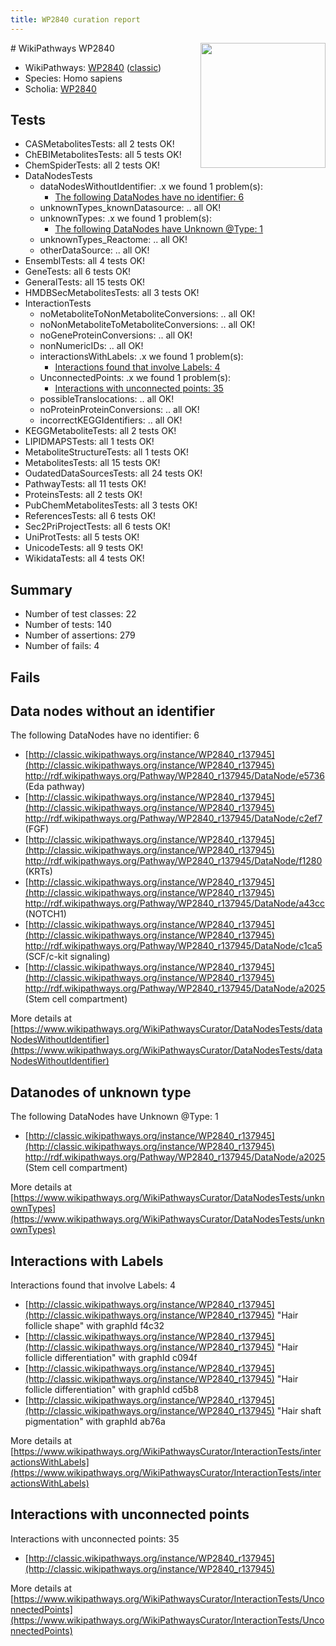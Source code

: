 ```yaml
---
title: WP2840 curation report
---
```


<img style="float: right; width: 200px" src="https://upload.wikimedia.org/wikipedia/commons/thumb/8/83/Wplogo_with_text_500.png/640px-Wplogo_with_text_500.png" />
# WikiPathways WP2840

* WikiPathways: [WP2840](https://wikipathways.org/pathways/WP2840) ([classic](https://classic.wikipathways.org/instance/WP2840))
* Species: Homo sapiens
* Scholia: [WP2840](https://scholia.toolforge.org/wikipathways/WP2840)
## Tests
* CASMetabolitesTests: all 2 tests OK!
* ChEBIMetabolitesTests: all 5 tests OK!
* ChemSpiderTests: all 2 tests OK!
* DataNodesTests
    * dataNodesWithoutIdentifier: .x we found 1 problem(s):
        * [The following DataNodes have no identifier: 6](#d2d32fa5)
    * unknownTypes_knownDatasource: .. all OK!
    * unknownTypes: .x we found 1 problem(s):
        * [The following DataNodes have Unknown @Type: 1](#839973df)
    * unknownTypes_Reactome: .. all OK!
    * otherDataSource: .. all OK!
* EnsemblTests: all 4 tests OK!
* GeneTests: all 6 tests OK!
* GeneralTests: all 15 tests OK!
* HMDBSecMetabolitesTests: all 3 tests OK!
* InteractionTests
    * noMetaboliteToNonMetaboliteConversions: .. all OK!
    * noNonMetaboliteToMetaboliteConversions: .. all OK!
    * noGeneProteinConversions: .. all OK!
    * nonNumericIDs: .. all OK!
    * interactionsWithLabels: .x we found 1 problem(s):
        * [Interactions found that involve Labels: 4](#630d267b)
    * UnconnectedPoints: .x we found 1 problem(s):
        * [Interactions with unconnected points: 35](#7f1d40ba)
    * possibleTranslocations: .. all OK!
    * noProteinProteinConversions: .. all OK!
    * incorrectKEGGIdentifiers: .. all OK!
* KEGGMetaboliteTests: all 2 tests OK!
* LIPIDMAPSTests: all 1 tests OK!
* MetaboliteStructureTests: all 1 tests OK!
* MetabolitesTests: all 15 tests OK!
* OudatedDataSourcesTests: all 24 tests OK!
* PathwayTests: all 11 tests OK!
* ProteinsTests: all 2 tests OK!
* PubChemMetabolitesTests: all 3 tests OK!
* ReferencesTests: all 6 tests OK!
* Sec2PriProjectTests: all 6 tests OK!
* UniProtTests: all 5 tests OK!
* UnicodeTests: all 9 tests OK!
* WikidataTests: all 4 tests OK!


## Summary

* Number of test classes: 22
* Number of tests: 140
* Number of assertions: 279
* Number of fails: 4

## Fails

<a name="d2d32fa5" />

## Data nodes without an identifier

The following DataNodes have no identifier: 6

* [http://classic.wikipathways.org/instance/WP2840_r137945](http://classic.wikipathways.org/instance/WP2840_r137945) http://rdf.wikipathways.org/Pathway/WP2840_r137945/DataNode/e5736 (Eda
pathway)
* [http://classic.wikipathways.org/instance/WP2840_r137945](http://classic.wikipathways.org/instance/WP2840_r137945) http://rdf.wikipathways.org/Pathway/WP2840_r137945/DataNode/c2ef7 (FGF)
* [http://classic.wikipathways.org/instance/WP2840_r137945](http://classic.wikipathways.org/instance/WP2840_r137945) http://rdf.wikipathways.org/Pathway/WP2840_r137945/DataNode/f1280 (KRTs)
* [http://classic.wikipathways.org/instance/WP2840_r137945](http://classic.wikipathways.org/instance/WP2840_r137945) http://rdf.wikipathways.org/Pathway/WP2840_r137945/DataNode/a43cc (NOTCH1)
* [http://classic.wikipathways.org/instance/WP2840_r137945](http://classic.wikipathways.org/instance/WP2840_r137945) http://rdf.wikipathways.org/Pathway/WP2840_r137945/DataNode/c1ca5 (SCF/c-kit
signaling)
* [http://classic.wikipathways.org/instance/WP2840_r137945](http://classic.wikipathways.org/instance/WP2840_r137945) http://rdf.wikipathways.org/Pathway/WP2840_r137945/DataNode/a2025 (Stem cell
compartment)


More details at [https://www.wikipathways.org/WikiPathwaysCurator/DataNodesTests/dataNodesWithoutIdentifier](https://www.wikipathways.org/WikiPathwaysCurator/DataNodesTests/dataNodesWithoutIdentifier)

<a name="839973df" />

## Datanodes of unknown type

The following DataNodes have Unknown @Type: 1

* [http://classic.wikipathways.org/instance/WP2840_r137945](http://classic.wikipathways.org/instance/WP2840_r137945) http://rdf.wikipathways.org/Pathway/WP2840_r137945/DataNode/a2025 (Stem cell
compartment)


More details at [https://www.wikipathways.org/WikiPathwaysCurator/DataNodesTests/unknownTypes](https://www.wikipathways.org/WikiPathwaysCurator/DataNodesTests/unknownTypes)

<a name="630d267b" />

## Interactions with Labels

Interactions found that involve Labels: 4

* [http://classic.wikipathways.org/instance/WP2840_r137945](http://classic.wikipathways.org/instance/WP2840_r137945) "Hair follicle
shape" with graphId f4c32
* [http://classic.wikipathways.org/instance/WP2840_r137945](http://classic.wikipathways.org/instance/WP2840_r137945) "Hair follicle
differentiation" with graphId c094f
* [http://classic.wikipathways.org/instance/WP2840_r137945](http://classic.wikipathways.org/instance/WP2840_r137945) "Hair follicle
differentiation" with graphId cd5b8
* [http://classic.wikipathways.org/instance/WP2840_r137945](http://classic.wikipathways.org/instance/WP2840_r137945) "Hair shaft
pigmentation" with graphId ab76a


More details at [https://www.wikipathways.org/WikiPathwaysCurator/InteractionTests/interactionsWithLabels](https://www.wikipathways.org/WikiPathwaysCurator/InteractionTests/interactionsWithLabels)

<a name="7f1d40ba" />

## Interactions with unconnected points

Interactions with unconnected points: 35

* [http://classic.wikipathways.org/instance/WP2840_r137945](http://classic.wikipathways.org/instance/WP2840_r137945)


More details at [https://www.wikipathways.org/WikiPathwaysCurator/InteractionTests/UnconnectedPoints](https://www.wikipathways.org/WikiPathwaysCurator/InteractionTests/UnconnectedPoints)

